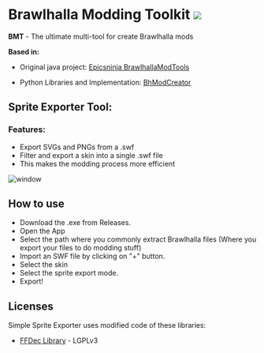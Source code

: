 # Brawlhalla Modding Toolkit <img src="http://ForTheBadge.com/images/badges/made-with-python.svg"/>

**BMT** - The ultimate multi-tool for create Brawlhalla mods

**Based in:**

* Original java project: [Epicsninja BrawlhallaModTools](https://github.com/Epicsninja/BrawlhallaModTools)

* Python Libraries and Implementation: [BhModCreator](https://github.com/Farbigoz/BhModCreator)

## Sprite Exporter Tool: 
### Features:
* Export SVGs and PNGs from a .swf
* Filter and export a skin into a single .swf file
* This makes the modding process more efficient
  
![window](https://github.com/LordShadow505/SimpleSpriteExporter-Brawlhalla/blob/main/Wiki/SSE-img.png)

## How to use

* Download the .exe from Releases.
* Open the App
* Select the path where you commonly extract Brawlhalla files (Where you export your files to do modding stuff)
* Import an SWF file by clicking on "+" button.
* Select the skin 
* Select the sprite export mode.
* Export!  

## Licenses

Simple Sprite Exporter uses modified code of these libraries:

* [FFDec Library](https://github.com/jindrapetrik/jpexs-decompiler) - LGPLv3
